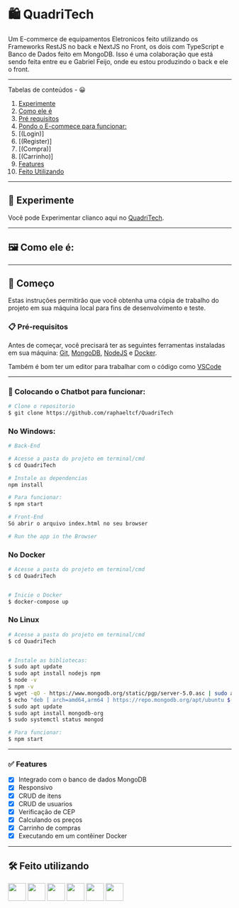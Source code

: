 # 🛍 QuadriTech

Um E-commerce de equipamentos Eletronicos feito utilizando os Frameworks RestJS no back e NextJS no Front, os dois com TypeScript e Banco de Dados feito em MongoDB.
Isso é uma colaboração que está sendo feita entre eu e Gabriel Feijo, onde eu estou produzindo o back e ele o front.

---

Tabelas de conteúdos - 😀

1.  [Experimente](#expearimente)
2.  [Como ele é](#front)
3.  [Pré requisitos](#prerequisitos)
4.  [Pondo o E-commece para funcionar:](#funcionando)
5.  [(Login)]
6.  [(Register)]
7.  [(Compra)]
8.  [(Carrinho)]
9.  [Features](#features)
10. [Feito Utilizando](#built)

---

<div id='experimente'/>

## 👾 Experimente

Você pode Experimentar clianco aqui no [QuadriTech]().

---

<div id='front'/>

## 🖼 Como ele é:

---

<div id='prerequisitos'/>

## 🚀 Começo

Estas instruções permitirão que você obtenha uma cópia de trabalho do projeto em sua máquina local para fins de desenvolvimento e teste.

### 📋 Pré-requisitos

Antes de começar, você precisará ter as seguintes ferramentas instaladas em sua máquina:
[Git](https://git-scm.com),
[MongoDB](https://www.mongodb.com/),
[NodeJS](https://nodejs.org/en) e
[Docker](https://www.docker.com/).

Também é bom ter um editor para trabalhar com o código como [VSCode](https://code.visualstudio.com/)

---

<div id='funcionando'/>

### 🎲 Colocando o Chatbot para funcionar:

```bash
# Clone o repositorio
$ git clone https://github.com/raphaeltcf/QuadriTech
```

### No Windows:

```bash
# Back-End

# Acesse a pasta do projeto em terminal/cmd
$ cd QuadriTech

# Instale as dependencias
npm install

# Para funcionar:
$ npm start

# Front-End
Só abrir o arquivo index.html no seu browser

# Run the app in the Browser
```

### No Docker

```bash
# Acesse a pasta do projeto em terminal/cmd
$ cd QuadriTech


# Inicie o Docker
$ docker-compose up


```

### No Linux

```bash
# Acesse a pasta do projeto em terminal/cmd
$ cd QuadriTech


# Instale as bibliotecas:
$ sudo apt update
$ sudo apt install nodejs npm
$ node -v
$ npm -v
$ wget -qO - https://www.mongodb.org/static/pgp/server-5.0.asc | sudo apt-key add -
$ echo "deb [ arch=amd64,arm64 ] https://repo.mongodb.org/apt/ubuntu $(lsb_release -cs)/mongodb-org/5.0 multiverse" | sudo tee /etc/apt/sources.list.d/mongodb-org-5.0.list
$ sudo apt update
$ sudo apt install mongodb-org
$ sudo systemctl status mongod

# Para funcionar:
$ npm start

```

---

<div id='features'/>

### ✅ Features

- [x] Integrado com o banco de dados MongoDB
- [x] Responsivo
- [x] CRUD de itens
- [x] CRUD de usuarios
- [x] Verificação de CEP
- [x] Calculando os preços
- [x] Carrinho de compras
- [x] Executando em um contêiner Docker

---

<div id='built'/>

## 🛠️ Feito utilizando

<img src="https://cdn.jsdelivr.net/gh/devicons/devicon/icons/nodejs/nodejs-original.svg" width="40" height="40" /> <img src="https://cdn.jsdelivr.net/gh/devicons/devicon/icons/nestjs/nestjs-plain.svg" width="40" height="40" /> <img src="https://cdn.jsdelivr.net/gh/devicons/devicon/icons/nextjs/nextjs-line.svg" width="40" height="40" /> <img src="https://cdn.jsdelivr.net/gh/devicons/devicon/icons/typescript/typescript-original.svg" width="40" height="40" /> <img src="https://cdn.jsdelivr.net/gh/devicons/devicon/icons/docker/docker-original.svg" width="40" height="40" /> <img src="https://cdn.jsdelivr.net/gh/devicons/devicon/icons/mongodb/mongodb-original.svg" width="40" height="40" />
